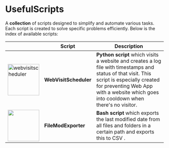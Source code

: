 # UsefulScripts

A **collection** of scripts designed to simplify and automate various tasks. Each script is created to solve specific problems efficiently. Below is the index of available scripts:

||Script|Description|
|--|--|--|
|<a href="https://github.com/burakkara010/usefulscripts/tree/main/WebVisitScheduler"><img src="https://github.com/user-attachments/assets/4efddc15-9b3e-49ae-8b32-d4495a793471" alt="webvisitscheduler" width="100"/></a>|**WebVisitScheduler**|**Python script** which visits a website and creates a log file with timestamps and status of that visit. This script is especially created for preventing Web App with a website which goes into cooldown when there's no visitor.|
|<a href="https://github.com/burakkara010/usefulscripts/tree/main/FileModExporter"><img src="https://github.com/user-attachments/assets/86f76cc3-dbdb-4d30-ba5e-af7c98e2bfb6" width="100"/></a>|**FileModExporter**|**Bash script** which exports the last modified date from all files and folders in a certain path and exports this to CSV .|

